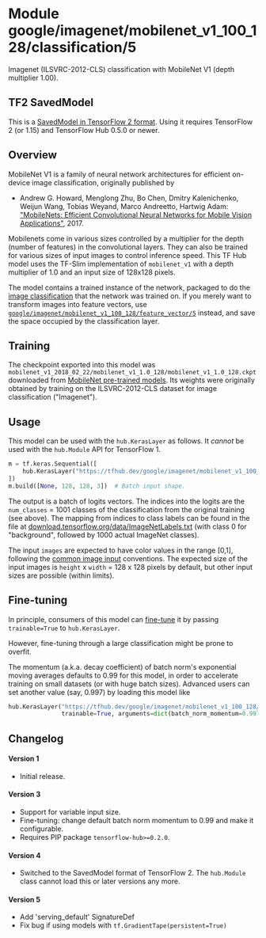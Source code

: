 # Module google/imagenet/mobilenet_v1_100_128/classification/5
Imagenet (ILSVRC-2012-CLS) classification with MobileNet V1 (depth multiplier 1.00).

<!-- asset-path: internal -->
<!-- dataset: imagenet-ilsvrc-2012-cls -->
<!-- fine-tunable: true -->
<!-- format: saved_model_2 -->
<!-- module-type: image-classification -->
<!-- network-architecture: MobileNet V1 -->

## TF2 SavedModel

This is a [SavedModel in TensorFlow 2
format](https://www.tensorflow.org/hub/tf2_saved_model).
Using it requires TensorFlow 2 (or 1.15) and TensorFlow Hub 0.5.0 or newer.

## Overview

MobileNet V1 is a family of neural network architectures for efficient
on-device image classification, originally published by

  * Andrew G. Howard, Menglong Zhu, Bo Chen, Dmitry Kalenichenko, Weijun Wang,
    Tobias Weyand, Marco Andreetto, Hartwig Adam:
    ["MobileNets: Efficient Convolutional Neural Networks for
    Mobile Vision Applications"](https://arxiv.org/abs/1704.04861), 2017.

Mobilenets come in various sizes controlled by a multiplier for the
depth (number of features) in the convolutional layers. They can also be
trained for various sizes of input images to control inference speed.
This TF Hub model uses the TF-Slim implementation of
`mobilenet_v1`
with a depth multiplier of 1.0 and an input size of
128x128 pixels.

The model contains a trained instance of the network, packaged to do the
[image classification](https://www.tensorflow.org/hub/common_signatures/images#classification)
that the network was trained on. If you merely want to transform images into
feature vectors, use
[`google/imagenet/mobilenet_v1_100_128/feature_vector/5`](https://tfhub.dev/google/imagenet/mobilenet_v1_100_128/feature_vector/5)
instead, and save the space occupied by the classification layer.


## Training

The checkpoint exported into this model was `mobilenet_v1_2018_02_22/mobilenet_v1_1.0_128/mobilenet_v1_1.0_128.ckpt` downloaded
from
[MobileNet pre-trained models](https://github.com/tensorflow/models/blob/master/research/slim/nets/mobilenet_v1.md).
Its weights were originally obtained by training on the ILSVRC-2012-CLS
dataset for image classification ("Imagenet").

## Usage

This model can be used with the `hub.KerasLayer` as follows.
It *cannot* be used with the `hub.Module` API for TensorFlow 1.

```python
m = tf.keras.Sequential([
    hub.KerasLayer("https://tfhub.dev/google/imagenet/mobilenet_v1_100_128/classification/5")
])
m.build([None, 128, 128, 3])  # Batch input shape.
```

The output is a batch of logits vectors. The indices into the logits
are the `num_classes` = 1001 classes of the classification from
the original training (see above). The mapping from indices to class labels
can be found in the file at [download.tensorflow.org/data/ImageNetLabels.txt](https://storage.googleapis.com/download.tensorflow.org/data/ImageNetLabels.txt) (with class 0 for "background", followed by 1000 actual ImageNet classes).

The input `images` are expected to have color values in the range [0,1],
following the
[common image input](https://www.tensorflow.org/hub/common_signatures/images#input)
conventions.
The expected size of the input images is
`height` x `width` = 128 x 128 pixels
by default, but other input sizes are possible (within limits).


## Fine-tuning

In principle, consumers of this model can
[fine-tune](https://www.tensorflow.org/hub/tf2_saved_model#fine-tuning) it
by passing `trainable=True` to `hub.KerasLayer`.

However, fine-tuning through a large classification might be prone to overfit.

The momentum (a.k.a. decay coefficient) of batch norm's exponential moving
averages defaults to 0.99 for this model, in order to accelerate training
on small datasets (or with huge batch sizes).
Advanced users can set another value (say, 0.997) by loading this model like

```python
hub.KerasLayer("https://tfhub.dev/google/imagenet/mobilenet_v1_100_128/classification/5",
               trainable=True, arguments=dict(batch_norm_momentum=0.997))
```


## Changelog

#### Version 1

  * Initial release.

#### Version 3

  * Support for variable input size.
  * Fine-tuning: change default batch norm momentum to 0.99 and
    make it configurable.
  * Requires PIP package `tensorflow-hub>=0.2.0`.

#### Version 4

  * Switched to the SavedModel format of TensorFlow 2.
    The `hub.Module` class cannot load this or later versions any more.

#### Version 5

  * Add 'serving_default' SignatureDef
  * Fix bug if using models with `tf.GradientTape(persistent=True)`
